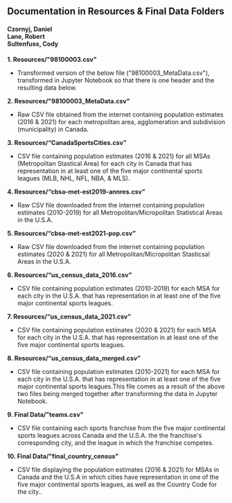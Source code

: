 ## Documentation in Resources & Final Data Folders
#### Czornyj, Daniel<br>Lane, Robert<br>Sultenfuss, Cody


**1. Resources/"98100003.csv"**  
* Transformed version of the below file ("98100003_MetaData.csv"), transformed in Jupyter Notebook so that there is 
one header and the resulting data below.


**2. Resources/"98100003_MetaData.csv"**  
* Raw CSV file obtained from the internet containing population estimates (2016 & 2021) for each metropolitan area,
agglomeration and subdivision (municipality) in Canada.


**3. Resources/“CanadaSportsCities.csv”**  
* CSV file containing population estimates (2016 & 2021) for all MSAs (Metropolitan Stastical Area) for each city 
in Canada that has representation in at least one of the five major continental sports leagues (MLB, NHL, NFL, NBA, & MLS).


**4. Resources/“cbsa-met-est2019-annres.csv”**  
* Raw CSV file downloaded from the internet containing population estimates (2010-2019) for all 
Metropolitan/Micropolitan Statistical Areas in the U.S.A.


**5. Resources/“cbsa-met-est2021-pop.csv”**  
* Raw CSV file downloaded from the internet containing population estimates (2020 & 2021) for all 
Metropolitan/Micropolitan Stasticsal Areas in the U.S.A.



**6. Resources/“us_census_data_2016.csv"**  
* CSV file containing population estimates (2010-2019) for each MSA for each city
in the U.S.A. that has representation in at least one of the five major continental sports leagues.


**7. Resources/“us_census_data_2021.csv”**  
* CSV file containing population estimates (2020 & 2021) for each MSA for each city
in the U.S.A. that has representation in at least one of the five major continental sports leagues.


**8. Resources/“us_census_data_merged.csv”**  
* CSV file containing population estimates (2010-2021) for each MSA for each city in the U.S.A. 
that has representation in at least one of the five major continental sports leagues.This file comes as a result 
of the above two files being merged together after transforming the data in Jupyter Notebook.



**9. Final Data/"teams.csv"**  
* CSV file containing each sports franchise from the five major continental sports leagues across Canada and the U.S.A. the 
the franchise's corresponding city, and the league in which the franchise competes.



**10. Final Data/"final_country_census"**  
* CSV file displaying the population estimates (2016 & 2021) for MSAs in Canada and the U.S.A in which cities have representation in one
of the five major continental sports leagues, as well as the Country Code for the city.. 
